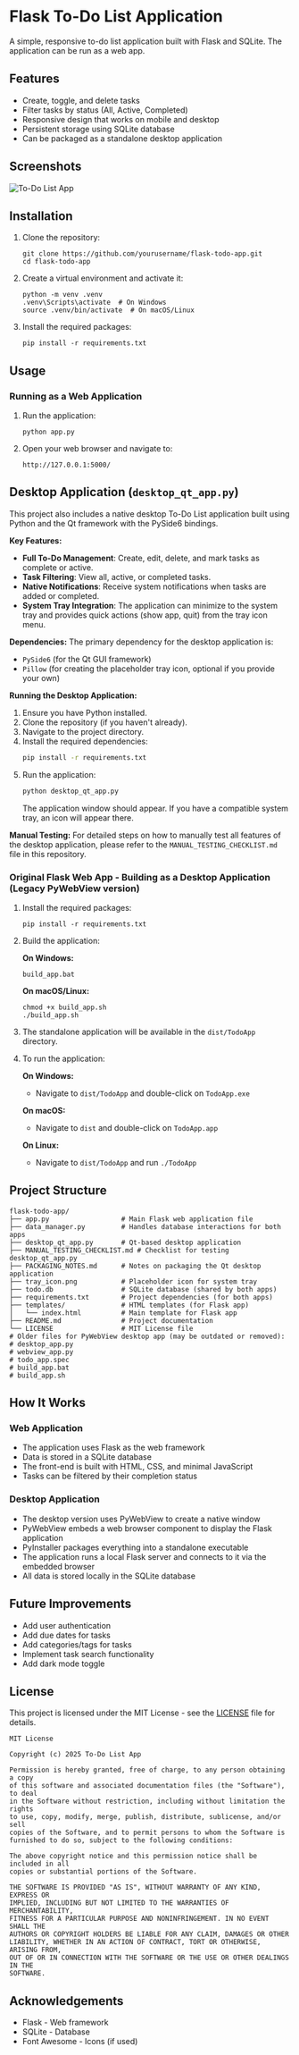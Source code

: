 # Flask To-Do List Application

A simple, responsive to-do list application built with Flask and SQLite. The application can be run as a web app.

## Features

- Create, toggle, and delete tasks
- Filter tasks by status (All, Active, Completed)
- Responsive design that works on mobile and desktop
- Persistent storage using SQLite database
- Can be packaged as a standalone desktop application

## Screenshots

![To-Do List App](screenshots/todo-app.png)

## Installation

1. Clone the repository:
   
   ```
   git clone https://github.com/yourusername/flask-todo-app.git
   cd flask-todo-app
   ```

2. Create a virtual environment and activate it:
   
   ```
   python -m venv .venv
   .venv\Scripts\activate  # On Windows
   source .venv/bin/activate  # On macOS/Linux
   ```

3. Install the required packages:
   
   ```
   pip install -r requirements.txt
   ```

## Usage

### Running as a Web Application

1. Run the application:
   
   ```
   python app.py
   ```

2. Open your web browser and navigate to:
   
   ```
   http://127.0.0.1:5000/
   ```

## Desktop Application (`desktop_qt_app.py`)

This project also includes a native desktop To-Do List application built using Python and the Qt framework with the PySide6 bindings.

**Key Features:**
-   **Full To-Do Management**: Create, edit, delete, and mark tasks as complete or active.
-   **Task Filtering**: View all, active, or completed tasks.
-   **Native Notifications**: Receive system notifications when tasks are added or completed.
-   **System Tray Integration**: The application can minimize to the system tray and provides quick actions (show app, quit) from the tray icon menu.

**Dependencies:**
The primary dependency for the desktop application is:
-   `PySide6` (for the Qt GUI framework)
-   `Pillow` (for creating the placeholder tray icon, optional if you provide your own)

**Running the Desktop Application:**
1.  Ensure you have Python installed.
2.  Clone the repository (if you haven't already).
3.  Navigate to the project directory.
4.  Install the required dependencies:
    ```bash
    pip install -r requirements.txt
    ```
5.  Run the application:
    ```bash
    python desktop_qt_app.py
    ```
    The application window should appear. If you have a compatible system tray, an icon will appear there.

**Manual Testing:**
For detailed steps on how to manually test all features of the desktop application, please refer to the `MANUAL_TESTING_CHECKLIST.md` file in this repository.

### Original Flask Web App - Building as a Desktop Application (Legacy PyWebView version)

1. Install the required packages:
   
   ```
   pip install -r requirements.txt
   ```

2. Build the application:
   
   **On Windows:**
   
   ```
   build_app.bat
   ```
   
   **On macOS/Linux:**
   
   ```
   chmod +x build_app.sh
   ./build_app.sh
   ```

3. The standalone application will be available in the `dist/TodoApp` directory.

4. To run the application:
   
   **On Windows:**
   
   - Navigate to `dist/TodoApp` and double-click on `TodoApp.exe`
   
   **On macOS:**
   
   - Navigate to `dist` and double-click on `TodoApp.app`
   
   **On Linux:**
   
   - Navigate to `dist/TodoApp` and run `./TodoApp`

## Project Structure

```
flask-todo-app/
├── app.py                  # Main Flask web application file
├── data_manager.py         # Handles database interactions for both apps
├── desktop_qt_app.py       # Qt-based desktop application
├── MANUAL_TESTING_CHECKLIST.md # Checklist for testing desktop_qt_app.py
├── PACKAGING_NOTES.md      # Notes on packaging the Qt desktop application
├── tray_icon.png           # Placeholder icon for system tray
├── todo.db                 # SQLite database (shared by both apps)
├── requirements.txt        # Project dependencies (for both apps)
├── templates/              # HTML templates (for Flask app)
│   └── index.html          # Main template for Flask app
├── README.md               # Project documentation
└── LICENSE                 # MIT License file
# Older files for PyWebView desktop app (may be outdated or removed):
# desktop_app.py
# webview_app.py
# todo_app.spec
# build_app.bat
# build_app.sh
```

## How It Works

### Web Application

- The application uses Flask as the web framework
- Data is stored in a SQLite database
- The front-end is built with HTML, CSS, and minimal JavaScript
- Tasks can be filtered by their completion status

### Desktop Application

- The desktop version uses PyWebView to create a native window
- PyWebView embeds a web browser component to display the Flask application
- PyInstaller packages everything into a standalone executable
- The application runs a local Flask server and connects to it via the embedded browser
- All data is stored locally in the SQLite database

## Future Improvements

- Add user authentication
- Add due dates for tasks
- Add categories/tags for tasks
- Implement task search functionality
- Add dark mode toggle

## License

This project is licensed under the MIT License - see the [LICENSE](LICENSE) file for details.

```
MIT License

Copyright (c) 2025 To-Do List App

Permission is hereby granted, free of charge, to any person obtaining a copy
of this software and associated documentation files (the "Software"), to deal
in the Software without restriction, including without limitation the rights
to use, copy, modify, merge, publish, distribute, sublicense, and/or sell
copies of the Software, and to permit persons to whom the Software is
furnished to do so, subject to the following conditions:

The above copyright notice and this permission notice shall be included in all
copies or substantial portions of the Software.

THE SOFTWARE IS PROVIDED "AS IS", WITHOUT WARRANTY OF ANY KIND, EXPRESS OR
IMPLIED, INCLUDING BUT NOT LIMITED TO THE WARRANTIES OF MERCHANTABILITY,
FITNESS FOR A PARTICULAR PURPOSE AND NONINFRINGEMENT. IN NO EVENT SHALL THE
AUTHORS OR COPYRIGHT HOLDERS BE LIABLE FOR ANY CLAIM, DAMAGES OR OTHER
LIABILITY, WHETHER IN AN ACTION OF CONTRACT, TORT OR OTHERWISE, ARISING FROM,
OUT OF OR IN CONNECTION WITH THE SOFTWARE OR THE USE OR OTHER DEALINGS IN THE
SOFTWARE.
```

## Acknowledgements

- Flask - Web framework
- SQLite - Database
- Font Awesome - Icons (if used)
